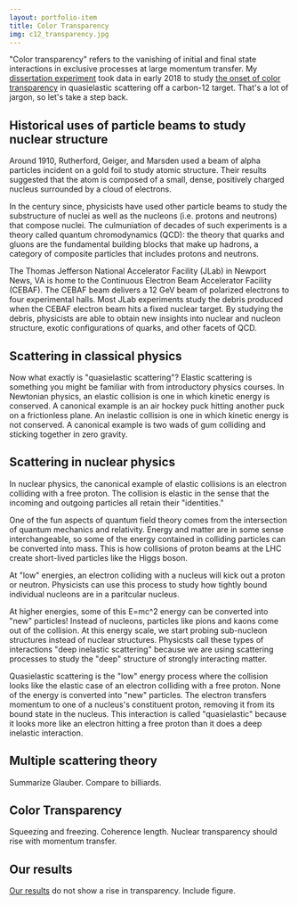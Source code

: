 ```yaml
---
layout: portfolio-item
title: Color Transparency
img: c12_transparency.jpg
---
```


"Color transparency" refers to the vanishing of initial and final state interactions in exclusive processes at large momentum transfer.
My [dissertation experiment](https://www.jlab.org/exp_prog/proposals/06/PR12-06-107.pdf) took data in early 2018 to study [the onset of color transparency](https://arxiv.org/abs/1211.2826) in quasielastic scattering off a carbon-12 target.
That's a lot of jargon, so let's take a step back.

## Historical uses of particle beams to study nuclear structure

Around 1910, Rutherford, Geiger, and Marsden used a beam of alpha particles incident on a gold foil to study atomic structure.
Their results suggested that the atom is composed of a small, dense, positively charged nucleus surrounded by a cloud of electrons.

In the century since, physicists have used other particle beams to study the substructure of nuclei as well as the nucleons (i.e. protons and neutrons) that compose nuclei.
The culmuniation of decades of such experiments is a theory called quantum chromodynamics (QCD): the theory that quarks and gluons are the fundamental building blocks that make up hadrons, a category of composite particles that includes protons and neutrons.

The Thomas Jefferson National Accelerator Facility (JLab) in Newport News, VA is home to the Continuous Electron Beam Accelerator Facility (CEBAF).
The CEBAF beam delivers a 12 GeV beam of polarized electrons to four experimental halls.
Most JLab experiments study the debris produced when the CEBAF electron beam hits a fixed nuclear target.
By studying the debris, physicists are able to obtain new insights into nuclear and nucleon structure, exotic configurations of quarks, and other facets of QCD.

## Scattering in classical physics
Now what exactly is "quasielastic scattering"?
Elastic scattering is something you might be familiar with from introductory physics courses.
In Newtonian physics, an elastic collision is one in which kinetic energy is conserved.
A canonical example is an air hockey puck hitting another puck on a frictionless plane.
An inelastic collision is one in which kinetic energy is not conserved.
A canonical example is two wads of gum colliding and sticking together in zero gravity.

## Scattering in nuclear physics
In nuclear physics, the canonical example of elastic collisions is an electron colliding with a free proton.
The collision is elastic in the sense that the incoming and outgoing particles all retain their "identities."

One of the fun aspects of quantum field theory comes from the intersection of quantum mechanics and relativity.
Energy and matter are in some sense interchangeable, so some of the energy contained in colliding particles can be converted into mass.
This is how collisions of proton beams at the LHC create short-lived particles like the Higgs boson.

At "low" energies, an electron colliding with a nucleus will kick out a proton or neutron.
Physicists can use this process to study how tightly bound individual nucleons are in a paritcular nucleus.

At higher energies, some of this E=mc^2 energy can be converted into "new" particles!
Instead of nucleons, particles like pions and kaons come out of the collision.
At this energy scale, we start probing sub-nucleon structures instead of nuclear structures.
Physicsts call these types of interactions "deep inelastic scattering" because we are using scattering processes to study the "deep" structure of strongly interacting matter.

Quasielastic scattering is the "low" energy process where the collision looks like the elastic case of an electron colliding with a free proton.
None of the energy is converted into "new" particles.
The electron transfers momentum to one of a nucleus's constituent proton, removing it from its bound state in the nucleus.
This interaction is called "quasielastic" because it looks more like an electron hitting a free proton than it does a deep inelastic interaction.

## Multiple scattering theory
Summarize Glauber.
Compare to billiards.

## Color Transparency
Squeezing and freezing.
Coherence length.
Nuclear transparency should rise with momentum transfer.

## Our results
[Our results](https://arxiv.org/abs/2011.00703) do not show a rise in transparency.
Include figure.
